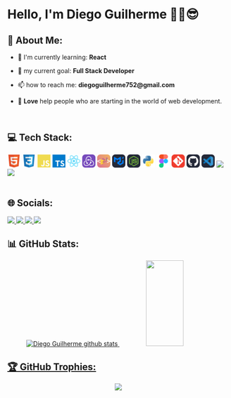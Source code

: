 

# Hello, I'm Diego Guilherme ✌🏾😎

## 📑 About Me:

* <p> 🌱 I'm currently learning: <strong>React</strong></p>
* <p> 🎯 my current goal: <strong>Full Stack Developer</strong></p>
* <p> 📫 how to reach me: <strong>diegoguilherme752@gmail.com</strong></p>
* <p> 💙 <strong>Love</strong> help people who are starting in the world of web development.</p>

<br>

## 💻 Tech Stack:

<div style="display: inline_block">
   <img width="30" src="https://raw.githubusercontent.com/devicons/devicon/master/icons/html5/html5-original.svg">
   <img width="30" src="https://raw.githubusercontent.com/devicons/devicon/master/icons/css3/css3-original.svg">
   <img width="30" src="https://raw.githubusercontent.com/devicons/devicon/master/icons/javascript/javascript-plain.svg">
   <img width="30" src="https://raw.githubusercontent.com/devicons/devicon/master/icons/typescript/typescript-plain.svg">
   <img width="30" src="https://raw.githubusercontent.com/devicons/devicon/master/icons/react/react-original.svg">
   <img width="30" src="https://raw.githubusercontent.com/tandpfun/skill-icons/59059d9d1a2c092696dc66e00931cc1181a4ce1f/icons/Redux.svg">
   <img width="30" src="https://raw.githubusercontent.com/tandpfun/skill-icons/59059d9d1a2c092696dc66e00931cc1181a4ce1f/icons/StyledComponents.svg">
   <img width="30" src="https://raw.githubusercontent.com/tandpfun/skill-icons/59059d9d1a2c092696dc66e00931cc1181a4ce1f/icons/MaterialUI-Dark.svg">
   <img width="30" src="https://raw.githubusercontent.com/tandpfun/skill-icons/59059d9d1a2c092696dc66e00931cc1181a4ce1f/icons/NodeJS-Dark.svg">
   <img width="30" src="https://raw.githubusercontent.com/devicons/devicon/master/icons/python/python-original.svg">
  <img width="30" src="https://raw.githubusercontent.com/devicons/devicon/master/icons/figma/figma-original.svg">
  <img width="30" src="https://raw.githubusercontent.com/tandpfun/skill-icons/59059d9d1a2c092696dc66e00931cc1181a4ce1f/icons/Git.svg">
  <img width="30" src="https://raw.githubusercontent.com/tandpfun/skill-icons/59059d9d1a2c092696dc66e00931cc1181a4ce1f/icons/Github-Dark.svg">
  <img width="30" src="https://raw.githubusercontent.com/tandpfun/skill-icons/59059d9d1a2c092696dc66e00931cc1181a4ce1f/icons/VSCode-Dark.svg">
  <img width="30" src="https://skillicons.dev/icons?i=express">
  <img width="30" src="https://skillicons.dev/icons?i=postgres">
</div>

<br>

 ## 🌐 Socials:

  <a href="https://www.linkedin.com/in/diego-guilherme-616410200" target="_blank">
    <img src="https://img.shields.io/badge/-LinkedIn-%230077B5?style=for-the-badge&logo=linkedin&logoColor=white">
  </a>
  <a href="https://www.instagram.com/dihguilhermee/" target="_blank">
    <img src="https://img.shields.io/badge/-Instagram-%23E4405F?style=for-the-badge&logo=instagram&logoColor=white">
  </a>
  <a href="https://www.facebook.com/DiegoGuilhermeRX/" target="_blank">
    <img src="https://img.shields.io/badge/-Facebook-%230077B5?style=for-the-badge&logo=facebook&logoColor=white">
  </a>
  <a href = "mailto:diegoguilherme752@gmail.com">
    <img src="https://img.shields.io/badge/-Gmail-%23333?style=for-the-badge&logo=gmail&logoColor=white">
  </a>

## 📊 GitHub Stats:
<div align="center">  
  <a href="https://githube.com/diegoguilhermeDS">
  <img width="49%" height="195px" src="https://github-readme-stats.vercel.app/api?username=diegoguilhermeDS&show_icons=true&include_all_commits=true&count_private=true&hide_border=true&bg_color=DEG,172026,027373&title_color=5FCDD9&text_color=fff&icon_color=399FAA" alt="Diego Guilherme github stats" /> 
  <img width="41%" height="195px" src="https://github-readme-stats.vercel.app/api/top-langs/?username=diegoguilhermeDS&layout=compact&hide_border=true&langs_count=7&bg_color=DEG,027373,172026&title_color=5FCDD9&text_color=fff&icon_color=399FAA" />
</div>

  
## 🏆 GitHub Trophies:
 <p align="center">
  <img src="https://github-profile-trophy.vercel.app/?username=diegoguilhermeDS&theme=algolia&row=2&no-bg=true&column=3&margin-w=15&margin-h=15" />
</p>
  
